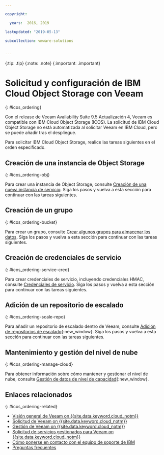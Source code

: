 ```yaml
---

copyright:

  years:  2016, 2019

lastupdated: "2019-05-13"

subcollection: vmware-solutions


---
```


{:tip: .tip}
{:note: .note}
{:important: .important}

# Solicitud y configuración de IBM Cloud Object Storage con Veeam
{: #icos_ordering}

Con el release de Veeam Availability Suite 9.5 Actualización 4, Veeam es compatible con IBM Cloud Object Storage (ICOS). La solicitud de IBM Cloud Object Storage no está automatizada al solicitar Veeam en IBM Cloud, pero se puede añadir tras el despliegue.

Para solicitar IBM Cloud Object Storage, realice las tareas siguientes en el orden especificado.

## Creación de una instancia de Object Storage
{: #icos_ordering-obj}

Para crear una instancia de Object Storage, consulte
[Creación de una nueva instancia de servicio](/docs/services/cloud-object-storage/basics?topic=cloud-object-storage-provision#provision-instance). Siga los pasos y vuelva a esta sección para continuar con las tareas siguientes.

## Creación de un grupo
{: #icos_ordering-bucket}

Para crear un grupo, consulte
[Crear algunos grupos para almacenar los datos](/docs/services/cloud-object-storage?topic=cloud-object-storage-getting-started#gs-create-buckets). Siga los pasos y vuelva a esta sección para continuar con las tareas siguientes.

## Creación de credenciales de servicio
{: #icos_ordering-service-cred}

Para crear credenciales de servicio, incluyendo credenciales HMAC, consulte
[Credenciales de servicio](/docs/services/cloud-object-storage/hmac?topic=cloud-object-storage-service-credentials#using-hmac-credentials). Siga los pasos y vuelva a esta sección para continuar con las tareas siguientes.

## Adición de un repositorio de escalado
{: #icos_ordering-scale-repo}

Para añadir un repositorio de escalado dentro de Veeam, consulte
[Adición de repositorios de escalado](https://helpcenter.veeam.com/docs/backup/vsphere/sobr_add.html?ver=95u4){:new_window}. Siga los pasos y vuelva a esta sección para continuar con las tareas siguientes.

## Mantenimiento y gestión del nivel de nube
{: #icos_ordering-manage-cloud}

Para obtener información sobre cómo mantener y gestionar el nivel de nube, consulte
[Gestión de datos de nivel de capacidad](https://helpcenter.veeam.com/docs/backup/vsphere/capacity_tier_managing_data.html?ver=95u4){:new_window}.

## Enlaces relacionados
{: #icos_ordering-related}

* [Visión general de Veeam on {{site.data.keyword.cloud_notm}}](/docs/services/vmwaresolutions?topic=vmware-solutions-veeam_considerations)
* [Solicitud de Veeam on {{site.data.keyword.cloud_notm}}](/docs/services/vmwaresolutions/services?topic=vmware-solutions-veeam_ordering)
* [Gestión de Veeam on {{site.data.keyword.cloud_notm}}](/docs/services/vmwaresolutions/services?topic=vmware-solutions-managingveeam)
* [Solicitud de servicios gestionados para Veeam on {{site.data.keyword.cloud_notm}}](/docs/services/vmwaresolutions/services?topic=vmware-solutions-managing_veeam_services)
* [Cómo ponerse en contacto con el equipo de soporte de IBM](/docs/services/vmwaresolutions/vmonic?topic=vmware-solutions-trbl_support)
* [Preguntas frecuentes](/docs/services/vmwaresolutions/vmonic?topic=vmware-solutions-faq)
